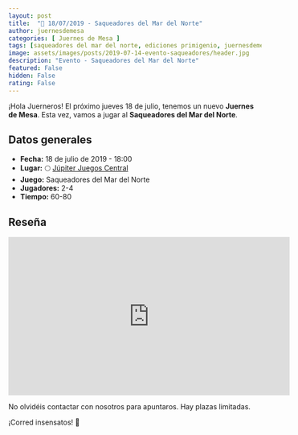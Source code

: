 ```yaml
---
layout: post
title:  "📆 18/07/2019 - Saqueadores del Mar del Norte"
author: juernesdemesa
categories: [ Juernes de Mesa ]
tags: [saqueadores del mar del norte, ediciones primigenio, juernesdemesa]
image: assets/images/posts/2019-07-14-evento-saqueadores/header.jpg
description: "Evento - Saqueadores del Mar del Norte"
featured: False
hidden: False
rating: False
---
```


¡Hola Juerneros! El próximo jueves 18 de julio, tenemos un nuevo **Juernes de Mesa**. Esta vez, vamos a jugar al **Saqueadores del Mar del Norte**.

## Datos generales

* **Fecha:** 18 de julio de 2019 - 18:00
* **Lugar:** 🌕 [Júpiter Juegos Central](https://www.jupiterjuegos.com/tiendas/) 
* **Juego:** Saqueadores del Mar del Norte
* **Jugadores:** 2-4
* **Tiempo:** 60-80

## Reseña 

<iframe width="560" height="315" src="https://www.youtube.com/embed/2WWtMzORh4w" frameborder="0" allow="accelerometer; autoplay; encrypted-media; gyroscope; picture-in-picture" allowfullscreen></iframe>

No olvidéis contactar con nosotros para apuntaros. Hay plazas limitadas. 

¡Corred insensatos! 🧙
